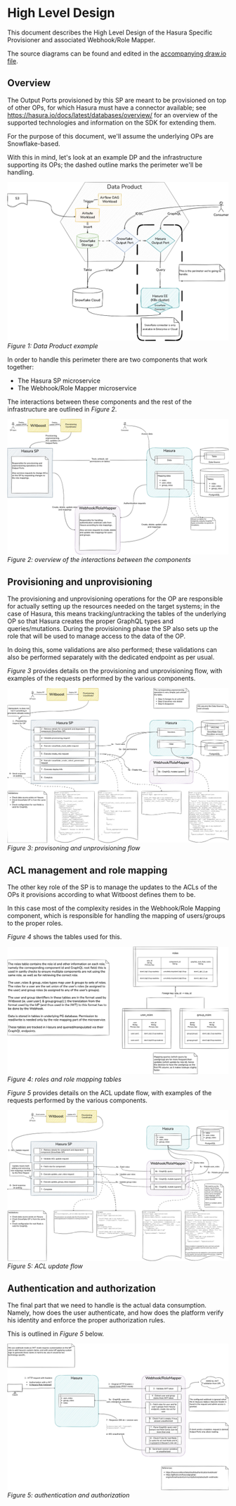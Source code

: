 # High Level Design

This document describes the High Level Design of the Hasura Specific Provisioner and associated Webhook/Role Mapper.

The source diagrams can be found and edited in the [accompanying draw.io file](hld.drawio).

## Overview

The Output Ports provisioned by this SP are meant to be provisioned on top of other OPs, for which Hasura must have a connector available; see https://hasura.io/docs/latest/databases/overview/ for an overview of the supported technologies and information on the SDK for extending them.

For the purpose of this document, we'll assume the underlying OPs are Snowflake-based.

With this in mind, let's look at an example DP and the infrastructure supporting its OPs; the dashed outline marks the perimeter we'll be handling.

![mesh.drawio.png](mesh.drawio.png)
*Figure 1: Data Product example*

In order to handle this perimeter there are two components that work together:
- The Hasura SP microservice
- The Webhook/Role Mapper microservice

The interactions between these components and the rest of the infrastructure are outlined in *Figure 2*.

![overview.drawio.png](overview.drawio.png)
*Figure 2: overview of the interactions between the components*

## Provisioning and unprovisioning

The provisioning and unprovisioning operations for the OP are responsible for actually setting up the resources needed on the target systems; in the case of Hasura, this means tracking/untracking the tables of the underlying OP so that Hasura creates the proper GraphQL types and queries/mutations. During the provisioning phase the SP also sets up the role that will be used to manage access to the data of the OP.

In doing this, some validations are also performed; these validations can also be performed separately with the dedicated endpoint as per usual.

*Figure 3* provides details on the provisioning and unprovisioning flow, with examples of the requests performed by the various components.

![provisioning-unprovisioning.drawio.png](provisioning-unprovisioning.drawio.png)
*Figure 3: provisoning and unprovisioning flow*

## ACL management and role mapping

The other key role of the SP is to manage the updates to the ACLs of the OPs it provisions according to what Witboost defines them to be.

In this case most of the complexity resides in the Webhook/Role Mapping component, which is responsible for handling the mapping of users/groups to the proper roles.

*Figure 4* shows the tables used for this.

![role-mapping.drawio.png](role-mapping.drawio.png)
*Figure 4: roles and role mapping tables*

*Figure 5* provides details on the ACL update flow, with examples of the requests performed by the various components.

![acl-update.drawio.png](acl-update.drawio.png)
*Figure 5: ACL update flow*

## Authentication and authorization

The final part that we need to handle is the actual data consumption. Namely, how does the user authenticate, and how does the platform verify his identity and enforce the proper authorization rules.

This is outlined in *Figure 5* below.

![authentication-authorization.drawio.png](authentication-authorization.drawio.png)
*Figure 5: authentication and authorization*
